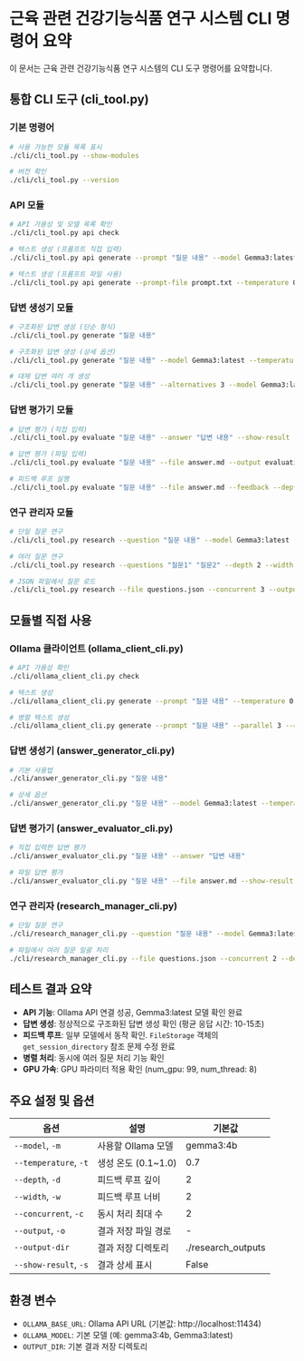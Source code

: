 # 근육 관련 건강기능식품 연구 시스템 CLI 명령어 요약

이 문서는 근육 관련 건강기능식품 연구 시스템의 CLI 도구 명령어를 요약합니다.

## 통합 CLI 도구 (cli_tool.py)

### 기본 명령어

```bash
# 사용 가능한 모듈 목록 표시
./cli/cli_tool.py --show-modules

# 버전 확인
./cli/cli_tool.py --version
```

### API 모듈

```bash
# API 가용성 및 모델 목록 확인
./cli/cli_tool.py api check

# 텍스트 생성 (프롬프트 직접 입력)
./cli/cli_tool.py api generate --prompt "질문 내용" --model Gemma3:latest

# 텍스트 생성 (프롬프트 파일 사용)
./cli/cli_tool.py api generate --prompt-file prompt.txt --temperature 0.8
```

### 답변 생성기 모듈

```bash
# 구조화된 답변 생성 (단순 형식)
./cli/cli_tool.py generate "질문 내용"

# 구조화된 답변 생성 (상세 옵션)
./cli/cli_tool.py generate "질문 내용" --model Gemma3:latest --temperature 0.7 --output answer.md

# 대체 답변 여러 개 생성
./cli/cli_tool.py generate "질문 내용" --alternatives 3 --model Gemma3:latest
```

### 답변 평가기 모듈

```bash
# 답변 평가 (직접 입력)
./cli/cli_tool.py evaluate "질문 내용" --answer "답변 내용" --show-result

# 답변 평가 (파일 입력)
./cli/cli_tool.py evaluate "질문 내용" --file answer.md --output evaluation.json

# 피드백 루프 실행
./cli/cli_tool.py evaluate "질문 내용" --file answer.md --feedback --depth 3 --width 2
```

### 연구 관리자 모듈

```bash
# 단일 질문 연구
./cli/cli_tool.py research --question "질문 내용" --model Gemma3:latest --show-result

# 여러 질문 연구
./cli/cli_tool.py research --questions "질문1" "질문2" --depth 2 --width 2

# JSON 파일에서 질문 로드
./cli/cli_tool.py research --file questions.json --concurrent 3 --output-dir ./results
```

## 모듈별 직접 사용

### Ollama 클라이언트 (ollama_client_cli.py)

```bash
# API 가용성 확인
./cli/ollama_client_cli.py check

# 텍스트 생성
./cli/ollama_client_cli.py generate --prompt "질문 내용" --temperature 0.7

# 병렬 텍스트 생성
./cli/ollama_client_cli.py generate --prompt "질문 내용" --parallel 3 --concurrent 2
```

### 답변 생성기 (answer_generator_cli.py)

```bash
# 기본 사용법
./cli/answer_generator_cli.py "질문 내용"

# 상세 옵션
./cli/answer_generator_cli.py "질문 내용" --model Gemma3:latest --temperature 0.7 --output result.md
```

### 답변 평가기 (answer_evaluator_cli.py)

```bash
# 직접 입력한 답변 평가
./cli/answer_evaluator_cli.py "질문 내용" --answer "답변 내용"

# 파일 답변 평가
./cli/answer_evaluator_cli.py "질문 내용" --file answer.md --show-result
```

### 연구 관리자 (research_manager_cli.py)

```bash
# 단일 질문 연구
./cli/research_manager_cli.py --question "질문 내용" --model Gemma3:latest

# 파일에서 여러 질문 일괄 처리
./cli/research_manager_cli.py --file questions.json --concurrent 2 --depth 2 --width 2
```

## 테스트 결과 요약

- **API 기능**: Ollama API 연결 성공, Gemma3:latest 모델 확인 완료
- **답변 생성**: 정상적으로 구조화된 답변 생성 확인 (평균 응답 시간: 10-15초)
- **피드백 루프**: 일부 모델에서 동작 확인. `FileStorage` 객체의 `get_session_directory` 참조 문제 수정 완료
- **병렬 처리**: 동시에 여러 질문 처리 기능 확인
- **GPU 가속**: GPU 파라미터 적용 확인 (num_gpu: 99, num_thread: 8)

## 주요 설정 및 옵션

| 옵션 | 설명 | 기본값 |
|------|------|-------|
| `--model`, `-m` | 사용할 Ollama 모델 | gemma3:4b |
| `--temperature`, `-t` | 생성 온도 (0.1~1.0) | 0.7 |
| `--depth`, `-d` | 피드백 루프 깊이 | 2 |
| `--width`, `-w` | 피드백 루프 너비 | 2 |
| `--concurrent`, `-c` | 동시 처리 최대 수 | 2 |
| `--output`, `-o` | 결과 저장 파일 경로 | - |
| `--output-dir` | 결과 저장 디렉토리 | ./research_outputs |
| `--show-result`, `-s` | 결과 상세 표시 | False |

## 환경 변수

- `OLLAMA_BASE_URL`: Ollama API URL (기본값: http://localhost:11434)
- `OLLAMA_MODEL`: 기본 모델 (예: gemma3:4b, Gemma3:latest)
- `OUTPUT_DIR`: 기본 결과 저장 디렉토리